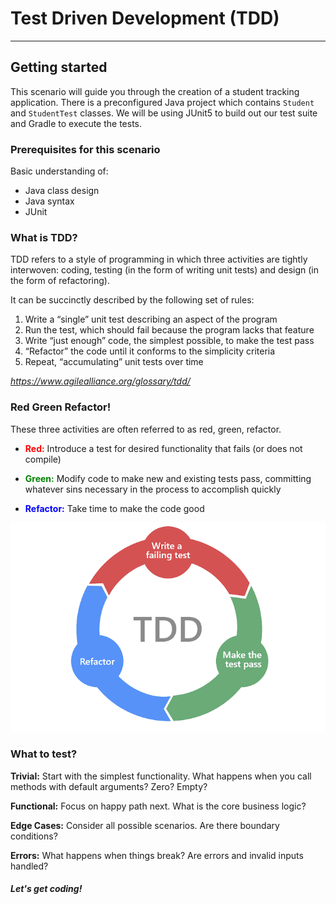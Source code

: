 # Test Driven Development (TDD)
---
## Getting started
This scenario will guide you through the creation of a student tracking application. There is a preconfigured Java project which contains `Student` and `StudentTest` classes. We will be using JUnit5 to build out our test suite and Gradle to execute the tests.
### Prerequisites for this scenario
Basic understanding of:
- Java class design
- Java syntax
- JUnit

### What is TDD?

TDD refers to a style of programming in which three activities are tightly interwoven: coding, testing (in the form of writing unit tests) and design (in the form of refactoring).

It can be succinctly described by the following set of rules:

1. Write a “single” unit test describing an aspect of the program
2. Run the test, which should fail because the program lacks that feature
3. Write “just enough” code, the simplest possible, to make the test pass
4. “Refactor” the code until it conforms to the simplicity criteria
5. Repeat, “accumulating” unit tests over time

*https://www.agilealliance.org/glossary/tdd/*


### Red Green Refactor!
These three activities are often referred to as red, green, refactor.

- **<span style="color:red">Red:</span>** Introduce a test for desired functionality that fails (or does not compile)

- **<span style="color:green">Green:</span>** Modify code to make new and existing tests pass, committing whatever sins necessary in the process to accomplish quickly

- **<span style="color:blue">Refactor:</span>** Take time to make the code good

![Red Green Refactor](./assets/red-green-refactor.png)

### What to test?
**Trivial:** Start with the simplest functionality. What happens when you call methods with default arguments? Zero? Empty?

**Functional:** Focus on happy path next. What is the core business logic?

**Edge Cases:** Consider all possible scenarios. Are there boundary conditions?

**Errors:** What happens when things break? Are errors and invalid inputs handled?

##### Let's get coding!